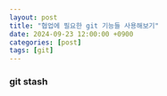 ```yaml
---
layout: post
title: "협업에 필요한 git 기능들 사용해보기"
date: 2024-09-23 12:00:00 +0900
categories: [post]
tags: [git]
---
```


### git stash

